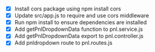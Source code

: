 - [x] Install cors package using npm install cors
- [x] Update src/app.js to require and use cors middleware
- [x] Run npm install to ensure dependencies are installed
- [x] Add getPnlDropdownData function to pnl.service.js
- [x] Add getPnlDropdownData export to pnl.controller.js
- [x] Add pnldropdown route to pnl.routes.js
